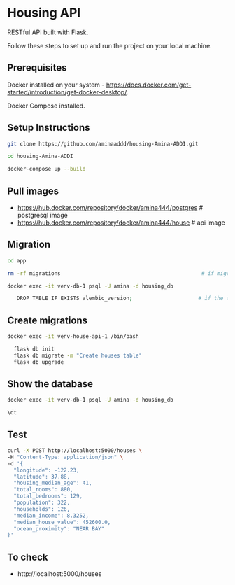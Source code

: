 # Housing API
RESTful API built with Flask.

Follow these steps to set up and run the project on your local machine.

## Prerequisites
Docker installed on your system - https://docs.docker.com/get-started/introduction/get-docker-desktop/.

Docker Compose installed.

## Setup Instructions
```bash
git clone https://github.com/aminaaddd/housing-Amina-ADDI.git
```
```bash
cd housing-Amina-ADDI
```
```bash
docker-compose up --build
```

## Pull images
* https://hub.docker.com/repository/docker/amina444/postgres  # postgresql image
* https://hub.docker.com/repository/docker/amina444/house     # api image

## Migration
```bash
cd app
```
```bash
rm -rf migrations                                             # if migrations directory exists
```
```bash
docker exec -it venv-db-1 psql -U amina -d housing_db
```
```bash
   DROP TABLE IF EXISTS alembic_version;                     # if the table exists
```

## Create migrations
```bash
docker exec -it venv-house-api-1 /bin/bash
```
```bash
  flask db init
  flask db migrate -m "Create houses table"
  flask db upgrade
```

## Show the database
```bash
docker exec -it venv-db-1 psql -U amina -d housing_db
```
```bash
\dt
```

## Test
```bash
curl -X POST http://localhost:5000/houses \
-H "Content-Type: application/json" \
-d '{
  "longitude": -122.23,
  "latitude": 37.88,
  "housing_median_age": 41,
  "total_rooms": 880,
  "total_bedrooms": 129,
  "population": 322,
  "households": 126,
  "median_income": 8.3252,
  "median_house_value": 452600.0,
  "ocean_proximity": "NEAR BAY"
}'
```

## To check
* http://localhost:5000/houses
